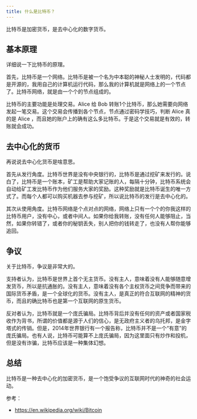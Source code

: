 ```yaml
---
title: 什么是比特币？
---
```


比特币是加密货币，是去中心化的数字货币。

## 基本原理

详细说一下比特币的原理。

首先，比特币是一个网络。比特币是被一个名为中本聪的神秘人士发明的，代码都是开源的，我用自己的计算机运行代码，那么我的计算机就是网络上的一个节点了。比特币网络，就是由一个个的节点组成的。

比特币的主要功能是处理交易。Alice 给 Bob 转账1个比特币，那么她需要向网络发起一笔交易。这个交易会传播到各个节点，节点通过密码学技巧，判断 Alice 真的是 Alice ，而且她的账户上的确有这么多比特币。于是这个交易就是有效的，转账就会成功。

## 去中心化的货币

再说说去中心化货币是啥意思。

首先从发行角度。比特币世界是没有中央银行的，比特币是通过挖矿来发行的。说白了，比特币是一个账本，矿工是帮助大家记账的人，每隔十分钟，比特币系统会自动给矿工发比特币作为他们服务大家的奖励。这种奖励就是比特币诞生的唯一方式了。而每个人都可以购买机器去参与挖矿，所以说比特币的发行是去中心化的。

其次从使用角度。比特币网络是个点对点的网络，网络上只有一个个的你我这样的比特币用户，没有中心，或者中间人。如果你给我转账，没有任何人能够阻止，当然，如果你转错了，或者你的秘钥丢失，别人把你的钱转走了，也没有人帮你能够追回。

## 争议

关于比特币，争议是非常大的。

支持者认为，比特币是世界上首个无主货币。没有主人，意味着没有人能够随意增发货币，所以是抗通胀的。没有主人，意味着没有各个主权货币之间竞争而带来的国际货币矛盾，是一个全球化的货币。没有主人，是真正的符合互联网的精神的货币，而且的确比特币也是第一个互联网的原生货币。

反对者认为，比特币就是一个庞氏骗局。比特币背后并没有任何的资产或者国家税收作为背书，所谓的价值都是源于人们的信心，是无政府主义者的乌托邦，是金字塔式的传销。但是，2014年世界银行有一个报告称，比特币并不是一个“有意”的庞氏骗局。也有人说，比特币可能算不上庞氏骗局，因为这里面只有炒作和投机，但是没有诈骗，比特币应该是一种集体幻想。

## 总结

比特币是一种去中心化的加密货币，是一个饱受争议的互联网时代的神奇的社会运动。

参考：

- https://en.wikipedia.org/wiki/Bitcoin
